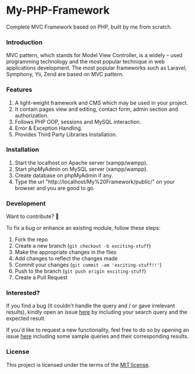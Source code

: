 # My-PHP-Framework  
Complete MVC Framework based on PHP, built by me from scratch. 
  
### Introduction
MVC pattern, which stands for Model View Controller, is a widely – used programming technology and the most popular technique in web 
applications development. The most popular frameworks such as Laravel, Symphony, Yii, Zend are based on MVC pattern.    
  
### Features
1. A light-weight framework and CMS which may be used in your project.  
2. It contain pages view and editing, contact form, admin section and authorization.  
3. Follows PHP OOP, sessions and MySQL interaction.  
4. Error & Exception Handling.  
5. Provides Third Party Libraries Installation.  

### Installation  
1. Start the localhost on Apache server (xampp/wampp).  
2. Start phpMyAdmin on MySQL server (xampp/wampp).  
3. Create database on phpMyAdmin if any.
4. Type the url "http://localhost/My%20Framework/public/" on your browser and you are good to go.
  
### Development  
  
Want to contribute? **:pencil:**  
  
To fix a bug or enhance an existing module, follow these steps:  
  
1. Fork the repo
2. Create a new branch (`git checkout -b exciting-stuff`)
3. Make the appropriate changes in the files
4. Add changes to reflect the changes made
5. Commit your changes (`git commit -am 'exciting-stuff!!'`)
6. Push to the branch (`git push origin exciting-stuff`)
7. Create a Pull Request  
  
  
### Interested?  
  
If you find a bug (it couldn't handle the query and / or gave irrelevant results), kindly open an issue [here](https://github.com/thegenuinegourav/My-PHP-Framework/issues/new) by including your search query and the expected result.  
  
If you'd like to request a new functionality, feel free to do so by opening an issue [here](https://github.com/thegenuinegourav/My-PHP-Framework/issues/new) including some sample queries and their corresponding results.  
  
### License

This project is licensed under the terms of the [MIT license](LICENSE).
